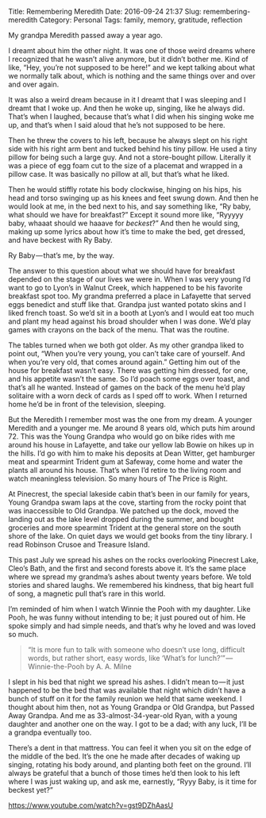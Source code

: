 Title: Remembering Meredith
Date: 2016-09-24 21:37
Slug: remembering-meredith
Category: Personal
Tags: family, memory, gratitude, reflection

My grandpa Meredith passed away a year ago.

I dreamt about him the other night. It was one of those weird dreams where I recognized that he wasn’t alive anymore, but it didn’t bother me. Kind of like, “Hey, you’re not supposed to be here!” and we kept talking about what we normally talk about, which is nothing and the same things over and over and over again.

It was also a weird dream because in it I dreamt that I was sleeping and I dreamt that I woke up. And then he woke up, singing, like he always did. That’s when I laughed, because that’s what I did when his singing woke me up, and that’s when I said aloud that he’s not supposed to be here.

Then he threw the covers to his left, because he always slept on his right side with his right arm bent and tucked behind his tiny pillow. He used a tiny pillow for being such a large guy. And not a store-bought pillow. Literally it was a piece of egg foam cut to the size of a placemat and wrapped in a pillow case. It was basically no pillow at all, but that’s what he liked.

Then he would stiffly rotate his body clockwise, hinging on his hips, his head and torso swinging up as his knees and feet swung down. And then he would look at me, in the bed next to his, and say something like, “Ry baby, what should we have for breakfast?” Except it sound more like, “Ryyyyy baby, whaaat should we haaave for *beckest*?” And then he would sing, making up some lyrics about how it’s time to make the bed, get dressed, and have beckest with Ry Baby.

Ry Baby — that’s me, by the way.

The answer to this question about what we should have for breakfast depended on the stage of our lives we were in. When I was very young I’d want to go to Lyon’s in Walnut Creek, which happened to be his favorite breakfast spot too. My grandma preferred a place in Lafayette that served eggs benedict and stuff like that. Grandpa just wanted potato skins and I liked french toast. So we’d sit in a booth at Lyon’s and I would eat too much and plant my head against his broad shoulder when I was done. We’d play games with crayons on the back of the menu. That was the routine.

The tables turned when we both got older. As my other grandpa liked to point out, “When you’re very young, you can’t take care of yourself. And when you’re very old, that comes around again.” Getting him out of the house for breakfast wasn’t easy. There was getting him dressed, for one, and his appetite wasn’t the same. So I’d poach some eggs over toast, and that’s all he wanted. Instead of games on the back of the menu he’d play solitaire with a worn deck of cards as I sped off to work. When I returned home he’d be in front of the television, sleeping.

But the Meredith I remember most was the one from my dream. A younger Meredith and a younger me. Me around 8 years old, which puts him around 72. This was the Young Grandpa who would go on bike rides with me around his house in Lafayette, and take our yellow lab Bowie on hikes up in the hills. I’d go with him to make his deposits at Dean Witter, get hamburger meat and spearmint Trident gum at Safeway, come home and water the plants all around his house. That’s when I’d retire to the living room and watch meaningless television. So many hours of The Price is Right.

At Pinecrest, the special lakeside cabin that’s been in our family for years, Young Grandpa swam laps at the cove, starting from the rocky point that was inaccessible to Old Grandpa. We patched up the dock, moved the landing out as the lake level dropped during the summer, and bought groceries and more spearmint Trident at the general store on the south shore of the lake. On quiet days we would get books from the tiny library. I read Robinson Crusoe and Treasure Island.

This past July we spread his ashes on the rocks overlooking Pinecrest Lake, Cleo’s Bath, and the first and second forests above it. It’s the same place where we spread my grandma’s ashes about twenty years before. We told stories and shared laughs. We remembered his kindness, that big heart full of song, a magnetic pull that’s rare in this world.

I’m reminded of him when I watch Winnie the Pooh with my daughter. Like Pooh, he was funny without intending to be; it just poured out of him. He spoke simply and had simple needs, and that’s why he loved and was loved so much.

> “It is more fun to talk with someone who doesn’t use long, difficult words, but rather short, easy words, like ‘What’s for lunch?’” — Winnie-the-Pooh by A. A. Milne

I slept in his bed that night we spread his ashes. I didn’t mean to — it just happened to be the bed that was available that night which didn’t have a bunch of stuff on it for the family reunion we held that same weekend. I thought about him then, not as Young Grandpa or Old Grandpa, but Passed Away Grandpa. And me as 33-almost-34-year-old Ryan, with a young daughter and another one on the way. I got to be a dad; with any luck, I’ll be a grandpa eventually too.

There’s a dent in that mattress. You can feel it when you sit on the edge of the middle of the bed. It’s the one he made after decades of waking up singing, rotating his body around, and planting both feet on the ground. I’ll always be grateful that a bunch of those times he’d then look to his left where I was just waking up, and ask me, earnestly, “Ryyy Baby, is it time for beckest yet?”

https://www.youtube.com/watch?v=gst9DZhAasU